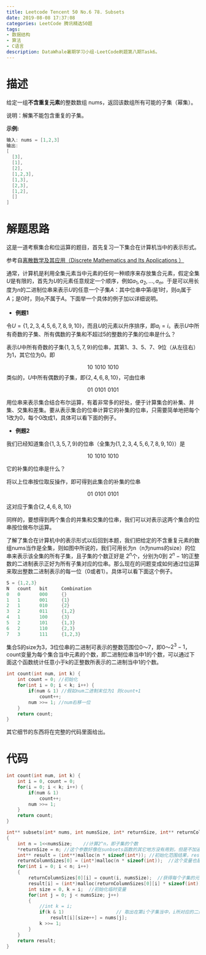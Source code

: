 ```yaml
---
title: Leetcode Tencent 50 No.6 78. Subsets
date: 2019-08-08 17:37:08
categories: LeetCode 腾讯精选50题
tags:
- 数据结构
- 算法
- C语言
description: DataWhale暑期学习小组-LeetCode刷题第八期Task6。
---
```

# 描述

给定一组**不含重复元素**的整数数组 nums，返回该数组所有可能的子集（幂集）。

说明：解集不能包含重复的子集。

**示例:**

```c
输入: nums = [1,2,3]
输出:
[
  [3],
  [1],
  [2],
  [1,2,3],
  [1,3],
  [2,3],
  [1,2],
  []
]

```


# 解题思路

这是一道考察集合和位运算的题目，首先复习一下集合在计算机当中的表示形式。

参考自[离散数学及其应用（Discrete Mathematics and Its Applications ）
](https://item.jd.com/11614251.html)

通常，计算机是利用全集元素当中元素的任何一种顺序来存放集合元素，假定全集$U$是有限的，首先为$U$的元素任意规定一个顺序，例如$a_1,a_2,...,a_n$。于是可以用长度为$n$的二进制位串来表示$U$的任意一个子集$A$：其中位串中第$i$是1时，则$a_i$属于$A$；是0时，则$a_i$不属于$A$。下面举一个具体的例子加以详细说明。

- **例题1**


令$U=\{1,2,3,4,5,6,7,8,9,10\}$，而且$U$的元素以升序排序，即$a_i=i$。表示$U$中所有奇数的子集、所有偶数的子集和不超过5的整数的子集的位串是什么？

表示$U$中所有奇数的子集$\{1,3,5,7,9\}$的位串，其第1、3、5、7、9位（从左往右）为1，其它位为0。即


$$10\,\,1010\,\,1010$$
类似的，$U$中所有偶数的子集，即$\{2,4,6,8,10\}$，可由位串

$$01\,\,0101\,\,0101$$

用位串来表示集合结合布尔运算，有着非常多的好处，便于计算集合的补集、并集、交集和差集。要从表示集合的位串计算它的补集的位串，只需要简单地把每个1改为0，每个0改成1，具体可以看下面的例子。

- **例题2**

我们已经知道集合$\{1,3,5,7,9\}$的位串（全集为$\{1,2,3,4,5,6,7,8,9,10\}$）是

$$10\,\,1010\,\,1010$$

它的补集的位串是什么？

将以上位串按位取反操作，即可得到此集合的补集的位串

$$01\,\,0101\,\,0101$$

这对应于集合$\{2,4,6,8,10\}$

同样的，要想得到两个集合的并集和交集的位串，我们可以对表示这两个集合的位串按位做布尔运算。

了解了集合在计算机中的表示形式以后回到本题，我们把给定的不含重复元素的数组nums当作是全集，则如图中所说的，我们可用长为n（n为nums的size）的位串来表示该全集的所有子集，且子集的个数正好是 $2^n$个，分别为0到 $2^n-1$的正整数的二进制表示正好为所有子集对应的位串。那么现在的问题变成如何通过位运算来取出整数二进制表示的每一位（0或者1）。具体可以看下面这个例子。

```c
S = {1,2,3}
N 	count	bit		Combination
0	0		000		{}
1	1		001		{1}
2	1		010		{2}
3	2		011		{1,2}
4	1		100		{3}
5	2		101		{1,3}
6	2		110		{2,3}
7	3		111		{1,2,3}
```

集合S的size为3，3位位串的二进制可表示的整数范围位0～7，即0～$2^3-1$，count变量为每个集合当中元素的个数，即二进制位串当中1的个数，可以通过下面这个函数统计任意小于k的正整数所表示的二进制当中1的个数。

```c
int count(int num, int k) {
    int count = 0; //初始化
    for(int i = 0; i < k; i++) {
        if(num & 1) //假如num二进制末位为1 则count+1
            count++;
        num >>= 1; //num右移一位 
    }
    return count;
}
```
其它细节的东西将在完整的代码里面给出。

# 代码


```c
int count(int num, int k) {
    int i = 0, count = 0;
    for(i = 0; i < k; i++) {
        if(num & 1)
            count++;
        num >>= 1;
    }
    return count;
}

int** subsets(int* nums, int numsSize, int* returnSize, int** returnColumnSizes)
{
    int n = 1<<numsSize;	//计算2^n，即子集的个数
    *returnSize = n; //这个参数好像在sunbsets函数的其它地方没有用到，但是不加通不过，可能测试用例的其它地方有用到
    int** result = (int**)malloc(n * sizeof(int*)); //初始化范围结果，result为二级指针，可以当作二维数组来考虑
    returnColumnSizes[0] = (int*)malloc(n * sizeof(int));  //这个变量也是比较奇怪的，感觉用一级指针也是够用了
    for(int i = 0; i < n; i++) 
    {
        returnColumnSizes[0][i] = count(i, numsSize);  //获得每个子集的元素个数
        result[i] = (int*)malloc(returnColumnSizes[0][i] * sizeof(int)); //按每个子集的元素个数来分配内存
        int size = 0, k = i;  //初始化临时变量
        for(int j = 0; j < numsSize; j++) 
        {
            //int k = i;
            if(k & 1)					// 取出在第i个子集当中，i所对应的二进制位串当中为1的第j位，并将全集当中的第j位元素放入该子集当中
                result[i][size++] = nums[j];
            k >>= 1;
        }
    }   
    return result;
}
```

